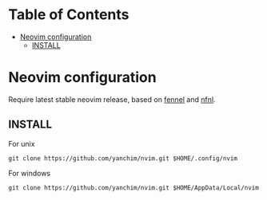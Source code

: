 # Table of Contents                                     <!-- :TOC: -->
- [Neovim configuration](#neovim-configuration)
  - [INSTALL](#install)

# Neovim configuration

Require latest stable neovim release, based on [fennel] and [nfnl].

## INSTALL

For unix

    git clone https://github.com/yanchim/nvim.git $HOME/.config/nvim

For windows

    git clone https://github.com/yanchim/nvim.git $HOME/AppData/Local/nvim

[fennel]: https://fennel-lang.org
[nfnl]: https://github.com/Olical/nfnl

